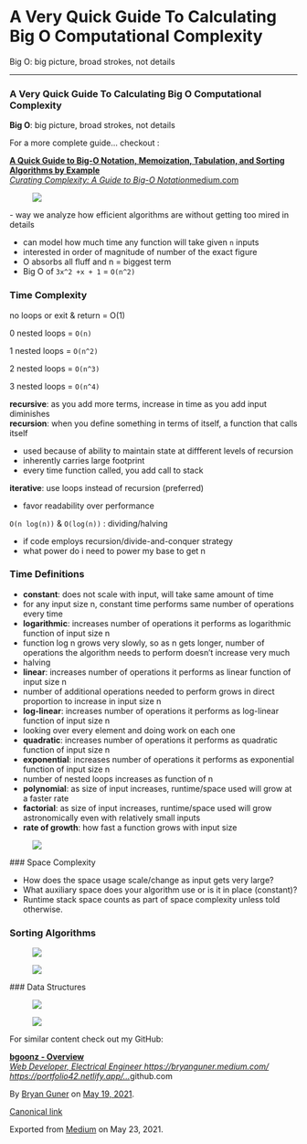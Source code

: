 

A Very Quick Guide To Calculating Big O Computational Complexity
================================================================

Big O: big picture, broad strokes, not details

------------------------------------------------------------------------

### A Very Quick Guide To Calculating Big O Computational Complexity

**Big O**: big picture, broad strokes, not details

For a more complete guide… checkout :

<a href="https://medium.com/star-gazers/a-quick-guide-to-big-o-notation-memoization-tabulation-and-sorting-algorithms-by-example-803ff193c522" class="markup--anchor markup--mixtapeEmbed-anchor" title="https://medium.com/star-gazers/a-quick-guide-to-big-o-notation-memoization-tabulation-and-sorting-algorithms-by-example-803ff193c522"><strong>A Quick Guide to Big-O Notation, Memoization, Tabulation, and Sorting Algorithms by Example</strong><br />
<em>Curating Complexity: A Guide to Big-O Notation</em>medium.com</a><a href="https://medium.com/star-gazers/a-quick-guide-to-big-o-notation-memoization-tabulation-and-sorting-algorithms-by-example-803ff193c522" class="js-mixtapeImage mixtapeImage u-ignoreBlock"></a>

<figure><img src="https://cdn-images-1.medium.com/max/800/0*lte81mEvgEPYXodB.png" class="graf-image" /></figure>-   <span id="28b6">way we analyze how efficient algorithms are without getting too mired in details</span>

*   <span id="4141">can model how much time any function will take given `n` inputs</span>
*   <span id="9479">interested in order of magnitude of number of the exact figure</span>
*   <span id="8fe1">O absorbs all fluff and n = biggest term</span>
*   <span id="a9c8">Big O of `3x^2 +x + 1` = `O(n^2)`</span>

### Time Complexity

no loops or exit & return = O(1)

0 nested loops = `O(n)`

1 nested loops = `O(n^2)`

2 nested loops = `O(n^3)`

3 nested loops = `O(n^4)`

**recursive**: as you add more terms, increase in time as you add input diminishes  
**recursion**: when you define something in terms of itself, a function that calls itself

*   <span id="f455">used because of ability to maintain state at diffferent levels of recursion</span>
*   <span id="f168">inherently carries large footprint</span>
*   <span id="5510">every time function called, you add call to stack</span>

**iterative**: use loops instead of recursion (preferred)  

* favor readability over performance

`O(n log(n))` & `O(log(n))` : dividing/halving

*   <span id="4f7e">if code employs recursion/divide-and-conquer strategy</span>
*   <span id="d1cc">what power do i need to power my base to get n</span>

### Time Definitions

*   <span id="9aad">**constant**: does not scale with input, will take same amount of time</span>
*   <span id="3a19">for any input size n, constant time performs same number of operations every time</span>
*   <span id="bf51">**logarithmic**: increases number of operations it performs as logarithmic function of input size n</span>
*   <span id="93d5">function log n grows very slowly, so as n gets longer, number of operations the algorithm needs to perform doesn’t increase very much</span>
*   <span id="a2cf">halving</span>
*   <span id="46c0">**linear**: increases number of operations it performs as linear function of input size n</span>
*   <span id="5f16">number of additional operations needed to perform grows in direct proportion to increase in input size n</span>
*   <span id="ab93">**log-linear**: increases number of operations it performs as log-linear function of input size n</span>
*   <span id="0459">looking over every element and doing work on each one</span>
*   <span id="bd8a">**quadratic**: increases number of operations it performs as quadratic function of input size n</span>
*   <span id="dc41">**exponential**: increases number of operations it performs as exponential function of input size n</span>
*   <span id="71fc">number of nested loops increases as function of n</span>
*   <span id="8253">**polynomial**: as size of input increases, runtime/space used will grow at a faster rate</span>
*   <span id="8827">**factorial**: as size of input increases, runtime/space used will grow astronomically even with relatively small inputs</span>
*   <span id="040c">**rate of growth**: how fast a function grows with input size</span>

<figure><img src="https://cdn-images-1.medium.com/max/800/1*5t2u8n1uKhioIzZIXX2zbg.png" class="graf-image" /></figure>### Space Complexity

*   <span id="403b">How does the space usage scale/change as input gets very large?</span>
*   <span id="5f20">What auxiliary space does your algorithm use or is it in place (constant)?</span>
*   <span id="b207">Runtime stack space counts as part of space complexity unless told otherwise.</span>

### Sorting Algorithms

<figure><img src="https://cdn-images-1.medium.com/max/800/1*HhXmG2cNdg8y4ZCCQGTyuQ.png" class="graf-image" /></figure><figure><img src="https://cdn-images-1.medium.com/max/800/1*ULeXxVCDkF73GwhsxyM_2g.png" class="graf-image" /></figure>### Data Structures

<figure><img src="https://cdn-images-1.medium.com/max/1200/1*hkZWlUgFyOSaLD5Uskv0tQ.png" class="graf-image" /></figure>

<figure><img src="https://cdn-images-1.medium.com/max/2560/1*COjzunj0-FsMJ0d7v7Z-6g.png" class="graf-image" /></figure>

For similar content check out my GitHub:

<a href="https://github.com/bgoonz" class="markup--anchor markup--mixtapeEmbed-anchor" title="https://github.com/bgoonz"><strong>bgoonz - Overview</strong><br />
<em>Web Developer, Electrical Engineer https://bryanguner.medium.com/ https://portfolio42.netlify.app/…</em>github.com</a><a href="https://github.com/bgoonz" class="js-mixtapeImage mixtapeImage u-ignoreBlock"></a>

By <a href="https://medium.com/@bryanguner" class="p-author h-card">Bryan Guner</a> on [May 19, 2021](https://medium.com/p/eb1557e85fa3).

<a href="https://medium.com/@bryanguner/a-very-quick-guide-to-calculating-big-o-computational-complexity-eb1557e85fa3" class="p-canonical">Canonical link</a>

Exported from [Medium](https://medium.com) on May 23, 2021.

